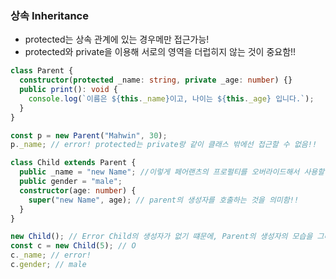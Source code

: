 ### 상속 Inheritance

- protected는 상속 관계에 있는 경우메만 접근가능!
- protected와 private을 이용해 서로의 영역을 더럽히지 않는 것이 중요함!!

```ts
class Parent {
  constructor(protected _name: string, private _age: number) {}
  public print(): void {
    console.log(`이름은 ${this._name}이고, 나이는 ${this._age} 입니다.`);
  }
}

const p = new Parent("Mahwin", 30);
p._name; // error! protected는 private랑 같이 클래스 밖에선 접근할 수 없음!!

class Child extends Parent {
  public _name = "new Name"; //이렇게 페어랜츠의 프로펄티를 오버라이드해서 사용할 수 있음.
  public gender = "male";
  constructor(age: number) {
    super("new Name", age); // parent의 생성자를 호출하는 것을 의미함!!
  }
}

new Child(); // Error Child의 생성자가 없기 떄문에, Parent의 생성자의 모습을 그대로 따라야함.
const c = new Child(5); // O
c._name; // error!
c.gender; // male
```
